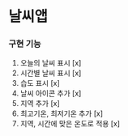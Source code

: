 # 날씨앱

### 구현 기능

1. 오늘의 날씨 표시 [x]
2. 시간별 날씨 표시 [x]
3. 습도 표시 [x]
4. 날씨 아이콘 추가 [x]
5. 지역 추가 [x]
6. 최고기온, 최저기온 추가 [x]
7. 지역, 시간에 맞은 온도로 적용 [x]
